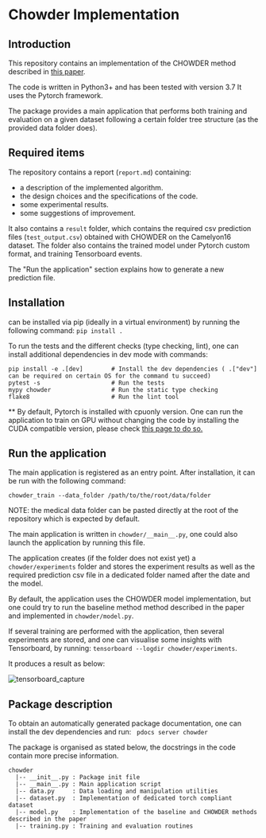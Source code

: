 # Chowder Implementation

## Introduction
This repository contains an implementation of the CHOWDER method described in 
[this paper](https://arxiv.org/pdf/1802.02212.pdf).

The code is written in Python3+ and has been tested with version 3.7
It uses the Pytorch framework.

The package provides a main application that performs both training and evaluation on a given dataset following 
a certain folder tree structure (as the provided data folder does).

## Required items
The repository contains a report (`report.md`) containing:
  - a description of the implemented algorithm.
  - the design choices and the specifications of the code.
  - some experimental results.
  - some suggestions of improvement.
  
It also contains a `result` folder, which contains the required csv prediction files (`test_output.csv`) obtained with 
CHOWDER on the Camelyon16 dataset. The folder also contains the trained model under Pytorch custom format, and training
Tensorboard events. 

The "Run the application" section explains how to generate a new prediction file.  

## Installation 

can be installed via pip (ideally in a virtual environment) by running the following command: 
```pip install . ```

To run the tests and the different checks (type checking, lint), one can install additional dependencies in dev mode 
with commands: 
```
pip install -e .[dev]        # Install the dev dependencies ( .["dev"] can be required on certain OS for the command tu succeed)
pytest -s                    # Run the tests
mypy chowder                 # Run the static type checking
flake8                       # Run the lint tool
```

** By default, Pytorch is installed with cpuonly version. One can run the application to train on GPU without changing
the code by installing the CUDA compatible version, please check [this page to do so.](https://pytorch.org/get-started/locally/)
## Run the application

The main application is registered as an entry point. After installation, it can be run with the following command:

```chowder_train --data_folder /path/to/the/root/data/folder ```

NOTE: the medical data folder can be pasted directly at the root of the repository which is expected by default. 

The main application is written in `chowder/__main__.py`, one could also launch the application by running this file.

The application creates (if the folder does not exist yet) a `chowder/experiments` folder and stores the experiment 
results as well as the required prediction csv file in a dedicated folder named after the date and the model.

By default, the application uses the CHOWDER model implementation, but one could try to run the baseline method
method described in the paper and implemented in `chowder/model.py`. 

If several training are performed with the application, then several experiments are stored, and one can visualise some 
insights with Tensorboard, by running: `tensorboard --logdir chowder/experiments`. 

It produces a result as below:

![tensorboard_capture](training_tensorboard_capture.png)

## Package description 

To obtain an automatically generated package documentation, one can install the dev dependencies and run:
``` pdocs server chowder```

The package is organised as stated below, the docstrings in the code contain more precise information. 

```
chowder
  |-- __init__.py : Package init file
  |-- __main__.py : Main application script
  |-- data.py     : Data loading and manipulation utilities
  |-- dataset.py  : Implementation of dedicated torch compliant dataset  
  |-- model.py    : Implementation of the baseline and CHOWDER methods described in the paper
  |-- training.py : Training and evaluation routines

```